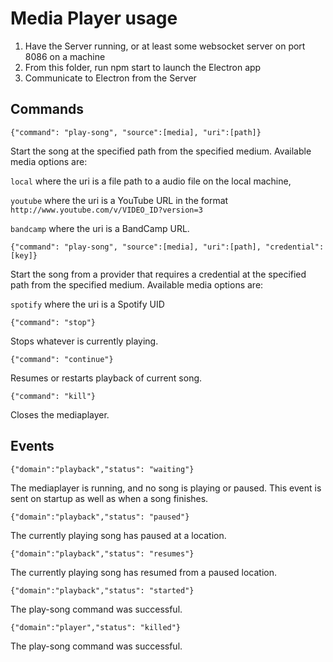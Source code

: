 # Media Player usage
1. Have the Server running, or at least some websocket server on port 8086 on a machine
2. From this folder, run npm start to launch the Electron app
3. Communicate to Electron from the Server

## Commands

```
{"command": "play-song", "source":[media], "uri":[path]}
```
Start the song at the specified path from the specified medium. Available media options are: 

```local``` where the uri is a file path to a audio file on the local machine,

```youtube``` where the uri is a YouTube URL in the format `http://www.youtube.com/v/VIDEO_ID?version=3`

```bandcamp``` where the uri is a BandCamp URL.

```
{"command": "play-song", "source":[media], "uri":[path], "credential":[key]}
```
Start the song from a provider that requires a credential at the specified path from the specified medium. Available media options are: 

```spotify``` where the uri is a Spotify UID

```
{"command": "stop"}
```
Stops whatever is currently playing.

```
{"command": "continue"}
```
Resumes or restarts playback of current song.
```
{"command": "kill"}
```
Closes the mediaplayer.

## Events

```
{"domain":"playback","status": "waiting"}
```
The mediaplayer is running, and no song is playing or paused. This event is sent on startup as well as when a song finishes. 

```
{"domain":"playback","status": "paused"}
```
The currently playing song has paused at a location.

```
{"domain":"playback","status": "resumes"}
```
The currently playing song has resumed from a paused location.

```
{"domain":"playback","status": "started"}
```
The play-song command was successful.

```
{"domain":"player","status": "killed"}
```
The play-song command was successful.
